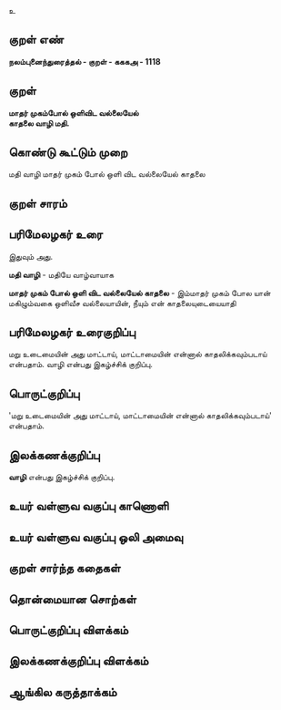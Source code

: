 உ

## குறள் எண் 

**நலம்புனைந்துரைத்தல் - குறள் - கககஅ - 1118**

## குறள் 

**மாதர் முகம்போல் ஒளிவிட வல்லையேல்  
காதலை வாழி மதி.**

## கொண்டு கூட்டும் முறை

மதி வாழி மாதர் முகம் போல் ஒளி விட வல்லையேல் காதலை

## குறள் சாரம் 


## பரிமேலழகர் உரை

இதுவும் அது. 

**மதி வாழி** - மதியே வாழ்வாயாக 

**மாதர் முகம் போல் ஒளி விட வல்லையேல் காதலை** - இம்மாதர் முகம் போல யான் மகிழும்வகை ஒளிவீச வல்லையாயின், நீயும் என் காதலையுடையையாதி

## பரிமேலழகர் உரைகுறிப்பு   

மறு உடைமையின் அது மாட்டாய், மாட்டாமையின் என்னால் காதலிக்கவும்படாய் என்பதாம். வாழி என்பது இகழ்ச்சிக் குறிப்பு.

## பொருட்குறிப்பு 

'மறு உடைமையின் அது மாட்டாய், மாட்டாமையின் என்னால் காதலிக்கவும்படாய்' என்பதாம்.

## இலக்கணக்குறிப்பு  

**வாழி** என்பது இகழ்ச்சிக் குறிப்பு.

## உயர் வள்ளுவ வகுப்பு காணொளி


## உயர் வள்ளுவ வகுப்பு ஒலி அமைவு 

 
## குறள் சார்ந்த கதைகள் 


## தொன்மையான சொற்கள்


## பொருட்குறிப்பு விளக்கம்


## இலக்கணக்குறிப்பு விளக்கம்


## ஆங்கில கருத்தாக்கம் 


